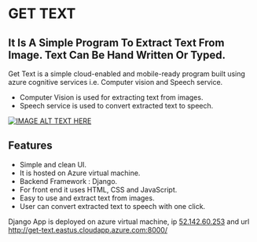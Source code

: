 # GET TEXT
## It Is A Simple Program To Extract Text From Image. Text Can Be Hand Written Or Typed. 
Get Text is a simple cloud-enabled and mobile-ready program built using azure cognitive services i.e. Computer vision and Speech service.

- Computer Vision is used for extracting text from images.
- Speech service is used to convert extracted text to speech.

[![IMAGE ALT TEXT HERE](https://img.youtube.com/vi/BDHQab8-SoQ/0.jpg)](https://www.youtube.com/watch?v=BDHQab8-SoQ)

## Features


- Simple and clean UI.
- It is hosted on Azure virtual machine.
- Backend Framework : Django.
- For front end it uses HTML, CSS and JavaScript.
- Easy to use and extract text from images.
- User can convert extracted text to speech with one click.

Django App is deployed on azure virtual machine, ip [52.142.60.253](http://52.142.60.253:8000/) and url http://get-text.eastus.cloudapp.azure.com:8000/ 
